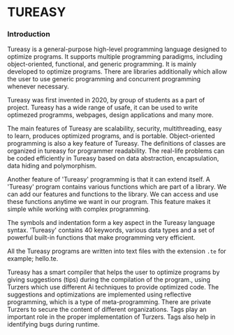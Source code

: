 # TUREASY
### Introduction
Tureasy is a general-purpose high-level programming language designed to optimize programs. It supports multiple programming paradigms, including object-oriented, functional, and generic programming. It is mainly developed to optimize programs. There are libraries additionally which allow the user to use generic programming and concurrent programming whenever necessary.

  Tureasy was first invented in 2020, by group of students as a part of project. 
  Tureasy has a wide range of usafe, it can be used to write optimezed programms, webpages, design applications and many more.
  
  The main features of Tureasy are scalability, security, multithreading, easy to learn, produces optimized programs, and is portable. 
Object-oriented programming is also a key feature of Tureasy. The definitions of classes are organized in tureasy for programmer readability. The real-life problems can be coded efficiently in Tureasy based on data abstraction, encapsulation, data hiding and polymorphism. 

  Another feature of 'Tureasy' programming is that it can extend itself. A 'Tureasy' program contains various functions which are part of a library. We can add our features and functions to the library. We can access and use these functions anytime we want in our program. This feature makes it simple while working with complex programming. 
  
  The symbols and indentation form a key aspect in the Tureasy language syntax. 'Tureasy' contains 40 keywords, various data types and a set of powerful built-in functions that make programming very efficient. 
  
  All the Tureasy programs are written into text files with the extension `.te` for example; hello.te. 


Tureasy has a smart compiler that helps the user to optimize programs by giving suggestions (tips) during the compilation of the program., using Turzers which use different Ai techniques to provide optimized code.  The suggestions and optimizations are implemented using reflective programming, which is a type of meta-programming. There are private Turzers to secure the content of different organizations. Tags play an important role in the proper implementation of Turzers. Tags also help in identifying bugs during runtime. 

